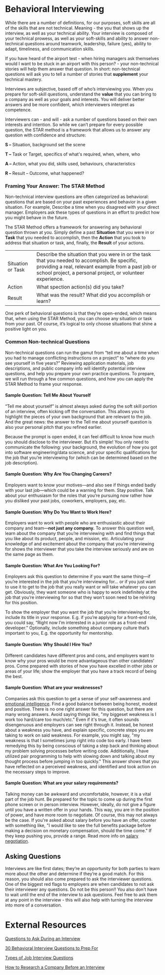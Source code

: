 # Behavioral Interviewing

While there are a number of definitions, for our purposes, soft skills are all of the skills that are not technical. Meaning - the you that shows up the interview, as well as your technical ability. Your interview is composed of your technical prowess, as well as your soft-skills and ability to answer non-technical questions around teamwork, leadership, failure (yes), ability to adapt, timeliness, and communication skills. 

If you have heard of the airport test - when hiring managers ask themselves would I want to be stuck in an airport with this person? - your non-technical stories will help them answer that question. In short: non-technical questions will ask you to tell a number of stories that __supplement__ your technical mastery. 

Interviews are subjective, based off of who’s interviewing you. When you prepare for soft-skill questions, understand the __value__ that you can bring to a company as well as your goals and interests. You will deliver better answers and be more confident, which interviewers interpret as competence. 

Interviewers can - and will - ask a number of questions based on their own interests and intention. So while we can’t prepare for every possible question, the STAR method is a framework that allows us to answer any question with confidence and structure:

__S –__ Situation, background set the scene 

__T –__ Task or Target, specifics of what's required, when, where, who 

__A –__ Action, what you did, skills used, behaviours, characteristics 

__R –__ Result – Outcome, what happened?


### Framing Your Answer: The STAR Method

Non-technical interview questions are often categorized as behavioral: questions that are based on your past experiences and behavior in a given situation. For example, Describe a time when you disagreed with your direct manager. Employers ask these types of questions in an effort to predict how you might behave in the future. 

The STAR Method offers a framework for answering any behavioral question thrown at you. Simply define a past __Situation__ that you were in or __Task__ that you needed to accomplish, then the __Action__ that you took to address that situation or task, and, finally, the __Result__ of your actions. 

|                   |                 |
| :------------     |:----------------|
| Situation or Task | Describe the situation that you were in or the task that you needed to accomplish. Be specific, providing a real, relevant example from a past job or school project, a personal project, or volunteer experience.| 
| Action            | What spection action(s) did you take?| 
| Result            | What was the result? What did you accomplish or learn? |


One perk of behavioral questions is that they’re open-ended, which means that, when using the STAR Method, you can choose any situation or task from your past. Of course, it’s logical to only choose situations that shine a positive light on you. 

### Common Non-technical Questions

Non-technical questions can run the gamut from “tell me about a time when you had to manage conflicting instructions on a project” to “where do you see yourself in five years?” Reviewing application materials, job descriptions, and public company info will identify potential interview questions, and help you prepare your own practice questions. To prepare, we will run through a few common questions, and how you can apply the STAR Method to frame your response.

#### Sample Question: Tell Me About Yourself

“Tell me about yourself” is almost always asked during the soft skill portion of an interview, often kicking off the conversation. This allows you to highlight the pieces of your own background that are relevant to the job. And the great news: the answer to the Tell me about yourself question is also your personal pitch that you refined earlier. 

Because the prompt is open ended, it can feel difficult to know how much you should disclose to the interviewer. But it’s simple! You only need to communicate the following: your background, the evolution of how you got into software engineering/data science, and your specific qualifications for the job that you’re interviewing for (which can be determined based on the job description).

#### Sample Question: Why Are You Changing Careers?

Employers want to know your motives—and also see if things ended badly with your last job—which could be a warning for them. Stay positive. Talk about your enthusiasm for the roles that you’re pursuing now rather how you disliked your past jobs, coworkers, employers, pay, etc.

#### Sample Question: Why Do You Want to Work Here?

Employers want to work with people who are enthusiastic about their company and team—__not just any company.__ To answer this question well, learn about the company that you’re interviewing with and find things that you like about its product, people, and mission, etc. Articulating your knowledge of and excitement about the company that you’re interviewing for shows the interviewer that you take the interview seriously and are on the same page as them.

#### Sample Question: What Are You Looking For?

Employers ask this question to determine if you want the same thing—if you’re interested in the job that you’re interviewing for... or if you just want to use it to get to the job that you really want or will take whatever you can get. Obviously, they want someone who is happy to work indefinitely at the job that you’re interviewing for so that they won’t soon need to be rehiring for this position.

To show the employer that you want the job that you’re interviewing for, include its title in your response. E.g. if you’re applying for a front-end role, you could say, “Right now I’m interested in a junior role as a front-end developer.” Optionally, include something about company culture that’s important to you, E.g. the opportunity for mentorship.

#### Sample Question: Why Should I Hire You?

Different candidates have different pros and cons, and employers want to know why your pros would be more advantageous than other candidates’ pros. Come prepared with stories of how you have excelled in other jobs or areas of your life; show the employer that you have a track record of being the best. 

#### Sample Question: What are your weaknesses?

Companies ask this question to get a sense of your self-awareness and [emotional intelligence](https://en.wikipedia.org/wiki/Emotional_intelligence). Find a good balance between being honest, modest and positive. There is no one right answer for this question, but there are many wrong answers. Avoid saying things like, "my biggeset weakness is I work too hard/care too much/etc." Even if it's true, it often sounds disengenuous and employers can see right through it. Instead, be honest about a weakness you have, and explain specific, concrete steps you are taking to work on said weakness. For example, you might say, "my weakness is that I sometimes jump right into code too early. I have been remedying this by being conscious of taking a step back and thinking about my problem solving processes before writing code. Additionally, I have utilized pair programming to help with slowing down and talking about my thought process before jumping in too quickly." This answer shows that you have reflected on a perceived weakness, and identified and took action on the necessary steps to improve. 

#### Sample Question: What are your salary requirements?

Talking money can be awkward and uncomfortable, however, it is a vital part of the job hunt. Be prepared for the topic to come up during the first phone screen or in person interview. However, ideally, do not give a figure until you have a written offer in your hands. This way, you are in the position of power, and have more room to negotiate. Of course, this may not always be the case. If you're asked about salary before you have an offer, counter with something like, "I would like to see the full benefits package before making a decision on monetary compensation, should the time come." If they keep pushing you, provide a range. Read more info on [salary negotiation](https://gist.github.com/katiestutts/170dabff54758ea841875970828e7978).

## Asking Questions

Interviews are like first dates; they’re an opportunity for both parties to learn more about the other and determine if they’re a good match. For this reason, you should also come prepared to ask the interviewer questions. One of the biggest red flags to employers are when candidates to not ask their interviewer any questions. Do not be this person!! You also don't have to wait until the end of the interview to ask questions. Feel free to ask them at any point in the interview - this will also help with turning the interview into more of a conversation. 

# External Resources

[Questions to Ask During an Interview](http://jvns.ca/blog/2013/12/30/questions-im-asking-in-interviews/)

[30 Behavioral Interview Questions to Prep For](https://www.themuse.com/advice/30-behavioral-interview-questions-you-should-be-ready-to-answer)

[Types of Job Interview Questions](https://www.thebalancecareers.com/types-of-interview-questions-2061365)

[How to Research a Company Before an Interview](https://www.thebalancecareers.com/tips-for-researching-companies-before-job-interviews-2061319)